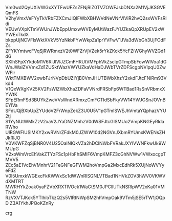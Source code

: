 Vm0wd2QyUXlVWGxXYTFwUFZsZFNjRlZ0TVZOWFJsbDNXa2M1VjJKSGVEQmFS
V2hyVmxVeFYyTkVRbFZXCmJIQlFWbXBHWVdNeVNrVlViR2hvQ2sxWVFsRldi
VEUwVXpKTmVWUnJWbEppUmxwWVEyMUtWazFJYUZkaQpXRUpEV2xWYWExTkdX
bkppUjNCVFlsWktXVkV5YzNkbFYwWkpZa1prYVFwV1JVa3dWbGh3UjFOdFZs
ZFYKYmtwcFVqSjRWRmxzV2t0WFZrVjVZek5rYkZKck5YcFZiWGhyWVZGd1dG
SXlhSFpXYkdoM1V6RlJlVlJZCmFHRUtVMFphVkZsclpGTmpSbFowWlVoa1dG
WnJWalZVVmxZd1ZUSktWazVWYUZkaVdHaDJWbTVrZDFScgpNVlpqU0ZwWFlr
WktTMXBWV2xwbFJrNVpDbUZIYjB0VmJHUTBWbXhzY2xkdFJtcFNiRm93Vkd4
V1QxWXgKV25KV2FsWlZWbXhaZDFaVVNrdFRSbFp6WTBad1RsSnVRbmxXYWtK
SFpERmFSd3BUYkZwcVVsWndXRmxzCmFGTldSbFkyVW14YWJGSnJOVnBEYlVa
SFdUQjBXbUpZYUdoV2FrWnpZekZ3U0U5V1pGTmlSWEJhVmtaYQphazVYU2tj
S1YyNUtWMkZzV2xaV2JYaDNZMnhzV0dWSFJtcGlSMUo2VmpKNGEyRldaRWho
UlRGWFlUSlMKY2xwRVNrZFdkM0JZWW10d2NGVnJXbmRYUmxKWENsZHJkRlJO
V0VKWFZqSjBNR0V4U25OalNIQkVZa2hDClNWbFVRakJXYlVWNFkwUk9WMUpG
V2xoWmVrcEhVakZTYzFSc1pHbFhSMlF6VmpKMFZ3cGhNVWw1VWxocgpTMVV5
ZEc5aE1VcEhVMnhrV21FeGNFeGFWM2hoVmpGa2MxcEdhRk5XUjNoWVYyeFdZ
V0l5UmxkWGExcFkKWWxSc1dWWnRlSGNLVTBad1NHVkZOV3hWV0VKWVdXMTRT
MWRHYkZoak0yaFZVbXRXTlVOck1WaGtSM0JPCllUTkNSRlpWV2xKa01VMTNW
RzVXVTJKck5YTlhibTkzQ2s5VlRtNWpSM2hhVmpOak9VTm5jSE5rTW1jOQpD
Z3A1YkhJPQoKZnRy

crg